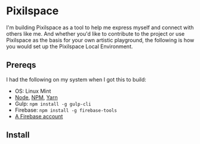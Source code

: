 # Pixilspace
I'm building Pixilspace as a tool to help me express myself and connect with others like me. And whether you'd like to contribute to the project or use Pixilspace as the basis for your own artistic playground, the following is how you would set up the Pixilspace Local Environment.

## Prereqs
I had the following on my system when I got this to build:
- OS: Linux Mint
- [Node](https://nodejs.org/en/download/), [NPM](https://docs.npmjs.com/getting-started/installing-node), [Yarn](https://yarnpkg.com/lang/en/docs/install/)
- Gulp: `npm install -g gulp-cli`
- Firebase: `npm install -g firebase-tools`
- [A Firebase account](https://firebase.google.com)

## Install
